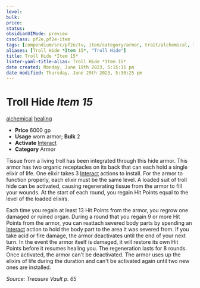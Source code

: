 ```yaml
---
level:
bulk:
price:
status:
obsidianUIMode: preview
cssclass: pf2e,pf2e-item
tags: [compendium/src/pf2e/tv, item/category/armor, trait/alchemical, trait/healing]
aliases: [Troll Hide *Item 15*, "Troll Hide"]
title: Troll Hide *Item 15*
linter-yaml-title-alias: Troll Hide *Item 15*
date created: Monday, June 19th 2023, 5:15:11 pm
date modified: Thursday, June 29th 2023, 5:30:25 pm
---
```


# Troll Hide *Item 15*

[alchemical](rules/traits/alchemical.md) [healing](rules/traits/healing.md)  

- **Price** 6000 gp
- **Usage** worn armor; **Bulk** 2
- **Activate** [Interact](rules/actions/interact.md)
- **Category** Armor

Tissue from a living troll has been integrated through this hide armor. This armor has two organic receptacles on its back that can each hold a single elixir of life. One elixir takes 3 [Interact](rules/actions/interact.md) actions to install. For the armor to function properly, each elixir must be the same level. A loaded suit of troll hide can be activated, causing regenerating tissue from the armor to fill your wounds. At the start of each round, you regain Hit Points equal to the level of the loaded elixirs.

Each time you regain at least 13 Hit Points from the armor, you regrow one damaged or ruined organ. During a round that you regain 9 or more Hit Points from the armor, you can reattach severed body parts by spending an [Interact](rules/actions/interact.md) action to hold the body part to the area it was severed from. If you take acid or fire damage, the armor deactivates until the end of your next turn. In the event the armor itself is damaged, it will restore its own Hit Points before it resumes healing you. The regeneration lasts for 8 rounds. Once activated, the armor can't be deactivated. The armor uses up the elixirs of life during the duration and can't be activated again until two new ones are installed.

*Source: Treasure Vault p. 65*
